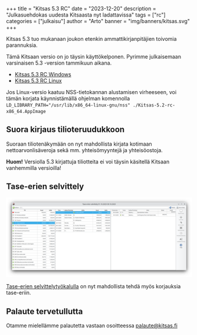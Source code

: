 +++
title = "Kitsas 5.3 RC"
date = "2023-12-20"
description = "Julkasuehdokas uudesta Kitsaasta nyt ladattavissa"
tags = ["rc"]
categories = ["julkaisu"]
author = "Arto"
banner = "img/banners/kitsas.svg"
+++  

Kitsas 5.3 tuo mukanaan joukon etenkin ammattikirjanpitäjien toivomia parannuksia.

Tämä Kitsaan versio on jo täysin käyttökelponen. Pyrimme julkaisemaan varsinaisen 5.3 -version tammikuun aikana.

- [Kitsas 5.3 RC Windows](https://github.com/artoh/kitupiikki/releases/download/v5.3-rc/kitsas-5.3-RC-asennus.exe)
- [Kitsas 5.3 RC Linux](https://github.com/artoh/kitupiikki/releases/download/v5.3-rc/Kitsas-5.3-rc-x86_64.AppImage)

Jos Linux-versio kaatuu NSS-tietokannan alustamisen virheeseen, voi tämän korjata käynnistämällä ohjelman komennolla `LD_LIBRARY_PATH="/usr/lib/x86_64-linux-gnu/nss" ./Kitsas-5.2-rc-x86_64.AppImage`

## Suora kirjaus tilioteruudukkoon

Suoraan tiliotenäkymään on nyt mahdollista kirjata kotimaan nettoarvonlisäveroja sekä mm. yhteisömyyntejä ja yhteisöostoja.

**Huom!** Versiolla 5.3 kirjattuja tiliotteita ei voi täysin käsitellä Kitsaan vanhemmilla versioilla!

## Tase-erien selvittely

<img src="/img/fi/raportit/selvittely.png" class="img-responsive"/>

[Tase-erien selvittelytyökalulla](/docs/raportit/taseerittely/selvittely/) on nyt mahdollista tehdä myös korjauksia tase-eriin.


## Palaute tervetullutta

Otamme mielellämme palautetta vastaan osoitteessa palaute@kitsas.fi
